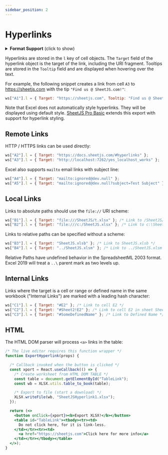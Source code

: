 ```yaml
---
sidebar_position: 2
---
```


# Hyperlinks

<details>
  <summary><b>Format Support</b> (click to show)</summary>

**Cell Hyperlinks**: XLSX/M, XLSB, BIFF8 XLS, XLML, ODS, HTML

**Tooltips**: XLSX/M, XLSB, BIFF8 XLS, XLML

</details>

Hyperlinks are stored in the `l` key of cell objects.  The `Target` field of the
hyperlink object is the target of the link, including the URI fragment. Tooltips
are stored in the `Tooltip` field and are displayed when hovering over the text.

For example, the following snippet creates a link from cell `A3` to
<https://sheetjs.com> with the tip `"Find us @ SheetJS.com!"`:

```js
ws["A1"].l = { Target: "https://sheetjs.com", Tooltip: "Find us @ SheetJS.com!" };
```

Note that Excel does not automatically style hyperlinks.  They will be displayed
using default style. <a href="https://sheetjs.com/pro">SheetJS Pro Basic</a>
extends this export with support for hyperlink styling.

## Remote Links

HTTP / HTTPS links can be used directly:

```js
ws["A2"].l = { Target: "https://docs.sheetjs.com/#hyperlinks" };
ws["A3"].l = { Target: "http://localhost:7262/yes_localhost_works" };
```

Excel also supports `mailto` email links with subject line:

```js
ws["A4"].l = { Target: "mailto:ignored@dev.null" };
ws["A5"].l = { Target: "mailto:ignored@dev.null?subject=Test Subject" };
```

## Local Links

Links to absolute paths should use the `file://` URI scheme:

```js
ws["B1"].l = { Target: "file:///SheetJS/t.xlsx" }; /* Link to /SheetJS/t.xlsx */
ws["B2"].l = { Target: "file:///c:/SheetJS.xlsx" }; /* Link to c:\SheetJS.xlsx */
```

Links to relative paths can be specified without a scheme:

```js
ws["B3"].l = { Target: "SheetJS.xlsb" }; /* Link to SheetJS.xlsb */
ws["B4"].l = { Target: "../SheetJS.xlsm" }; /* Link to ../SheetJS.xlsm */
```

Relative Paths have undefined behavior in the SpreadsheetML 2003 format.  Excel
2019 will treat a `..\` parent mark as two levels up.

## Internal Links

Links where the target is a cell or range or defined name in the same workbook
("Internal Links") are marked with a leading hash character:

```js
ws["C1"].l = { Target: "#E2" }; /* Link to cell E2 */
ws["C2"].l = { Target: "#Sheet2!E2" }; /* Link to cell E2 in sheet Sheet2 */
ws["C3"].l = { Target: "#SomeDefinedName" }; /* Link to Defined Name */
```

## HTML

The HTML DOM parser will process `<a>` links in the table:

```jsx live
/* The live editor requires this function wrapper */
function ExportHyperlink(props) {

  /* Callback invoked when the button is clicked */
  const xport = React.useCallback(() => {
    /* Create worksheet from HTML DOM TABLE */
    const table = document.getElementById("TableLink");
    const wb = XLSX.utils.table_to_book(table);

    /* Export to file (start a download) */
    XLSX.writeFile(wb, "SheetJSHyperlink1.xlsx");
  });

  return (<>
    <button onClick={xport}><b>Export XLSX!</b></button>
    <table id="TableLink"><tbody><tr><td>
      Do not click here, for it is link-less.
    </td></tr><tr><td>
      <a href="https://sheetjs.com">Click here for more info</a>
    </td></tr></tbody></table>
  </>);
}
```
